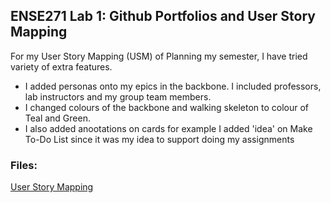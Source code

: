 ## ENSE271 Lab 1: Github Portfolios and User Story Mapping

For my User Story Mapping (USM) of Planning my semester, I have tried variety of extra features.
- I added personas onto my epics in the backbone. I included professors, lab instructors and my group team members.
- I changed colours of the backbone and walking skeleton to colour of Teal and Green.
- I also added anootations on cards for example I added 'idea' on Make To-Do List since it was my idea to support doing my assignments

### Files:
[User Story Mapping](https://github.com/dav1dk1m/ENSE271-Portfolio/tree/main/LAB/lab1/USM)


